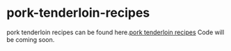 # pork-tenderloin-recipes
pork tenderloin recipes can be found here.<a href="https://metavideos.com/video/66739857/pork-tenderloin-with-salsa-tomato-sauce">pork tenderloin recipes</a>
Code will be coming soon.
